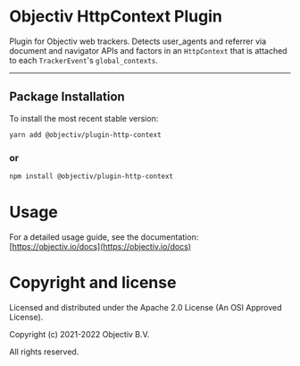 # Objectiv HttpContext Plugin

Plugin for Objectiv web trackers. Detects user_agents and referrer via document and navigator APIs and factors in an `HttpContext` that is attached to each `TrackerEvent`'s `global_contexts`.

---
## Package Installation
To install the most recent stable version:

```sh
yarn add @objectiv/plugin-http-context
```

### or
```sh
npm install @objectiv/plugin-http-context
```

# Usage
For a detailed usage guide, see the documentation: [https://objectiv.io/docs](https://objectiv.io/docs)

# Copyright and license
Licensed and distributed under the Apache 2.0 License (An OSI Approved License).

Copyright (c) 2021-2022 Objectiv B.V.

All rights reserved.
